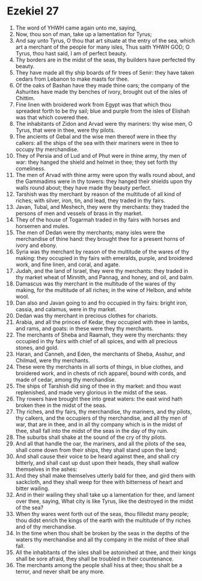 ﻿# Ezekiel 27
1. The word of YHWH came again unto me, saying, 
2. Now, thou son of man, take up a lamentation for Tyrus; 
3. And say unto Tyrus, O thou that art situate at the entry of the sea, which art a merchant of the people for many isles, Thus saith YHWH GOD; O Tyrus, thou hast said, I am of perfect beauty. 
4. Thy borders are in the midst of the seas, thy builders have perfected thy beauty. 
5. They have made all thy ship boards of fir trees of Senir: they have taken cedars from Lebanon to make masts for thee. 
6. Of the oaks of Bashan have they made thine oars; the company of the Ashurites have made thy benches of ivory, brought out of the isles of Chittim. 
7. Fine linen with broidered work from Egypt was that which thou spreadest forth to be thy sail; blue and purple from the isles of Elishah was that which covered thee. 
8. The inhabitants of Zidon and Arvad were thy mariners: thy wise men, O Tyrus, that were in thee, were thy pilots. 
9. The ancients of Gebal and the wise men thereof were in thee thy calkers: all the ships of the sea with their mariners were in thee to occupy thy merchandise. 
10. They of Persia and of Lud and of Phut were in thine army, thy men of war: they hanged the shield and helmet in thee; they set forth thy comeliness. 
11. The men of Arvad with thine army were upon thy walls round about, and the Gammadims were in thy towers: they hanged their shields upon thy walls round about; they have made thy beauty perfect. 
12. Tarshish was thy merchant by reason of the multitude of all kind of riches; with silver, iron, tin, and lead, they traded in thy fairs. 
13. Javan, Tubal, and Meshech, they were thy merchants: they traded the persons of men and vessels of brass in thy market. 
14. They of the house of Togarmah traded in thy fairs with horses and horsemen and mules. 
15. The men of Dedan were thy merchants; many isles were the merchandise of thine hand: they brought thee for a present horns of ivory and ebony. 
16. Syria was thy merchant by reason of the multitude of the wares of thy making: they occupied in thy fairs with emeralds, purple, and broidered work, and fine linen, and coral, and agate. 
17. Judah, and the land of Israel, they were thy merchants: they traded in thy market wheat of Minnith, and Pannag, and honey, and oil, and balm. 
18. Damascus was thy merchant in the multitude of the wares of thy making, for the multitude of all riches; in the wine of Helbon, and white wool. 
19. Dan also and Javan going to and fro occupied in thy fairs: bright iron, cassia, and calamus, were in thy market. 
20. Dedan was thy merchant in precious clothes for chariots. 
21. Arabia, and all the princes of Kedar, they occupied with thee in lambs, and rams, and goats: in these were they thy merchants. 
22. The merchants of Sheba and Raamah, they were thy merchants: they occupied in thy fairs with chief of all spices, and with all precious stones, and gold. 
23. Haran, and Canneh, and Eden, the merchants of Sheba, Asshur, and Chilmad, were thy merchants. 
24. These were thy merchants in all sorts of things, in blue clothes, and broidered work, and in chests of rich apparel, bound with cords, and made of cedar, among thy merchandise. 
25. The ships of Tarshish did sing of thee in thy market: and thou wast replenished, and made very glorious in the midst of the seas. 
26.  Thy rowers have brought thee into great waters: the east wind hath broken thee in the midst of the seas. 
27. Thy riches, and thy fairs, thy merchandise, thy mariners, and thy pilots, thy calkers, and the occupiers of thy merchandise, and all thy men of war, that are in thee, and in all thy company which is in the midst of thee, shall fall into the midst of the seas in the day of thy ruin. 
28. The suburbs shall shake at the sound of the cry of thy pilots. 
29. And all that handle the oar, the mariners, and all the pilots of the sea, shall come down from their ships, they shall stand upon the land; 
30. And shall cause their voice to be heard against thee, and shall cry bitterly, and shall cast up dust upon their heads, they shall wallow themselves in the ashes: 
31. And they shall make themselves utterly bald for thee, and gird them with sackcloth, and they shall weep for thee with bitterness of heart and bitter wailing. 
32. And in their wailing they shall take up a lamentation for thee, and lament over thee, saying, What city is like Tyrus, like the destroyed in the midst of the sea? 
33. When thy wares went forth out of the seas, thou filledst many people; thou didst enrich the kings of the earth with the multitude of thy riches and of thy merchandise. 
34. In the time when thou shalt be broken by the seas in the depths of the waters thy merchandise and all thy company in the midst of thee shall fall. 
35. All the inhabitants of the isles shall be astonished at thee, and their kings shall be sore afraid, they shall be troubled in their countenance. 
36. The merchants among the people shall hiss at thee; thou shalt be a terror, and never shalt be any more. 
